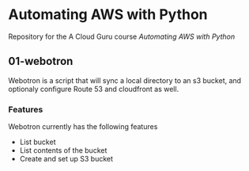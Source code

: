 # Automating AWS with Python

Repository for the A Cloud Guru course *Automating AWS with Python*


## 01-webotron
Webotron is a script that will sync a local directory to an s3 bucket, and optionaly configure Route 53 and cloudfront as well.

### Features

Webotron currently has the following features

- List bucket
- List contents of the bucket
- Create and set up S3 bucket
